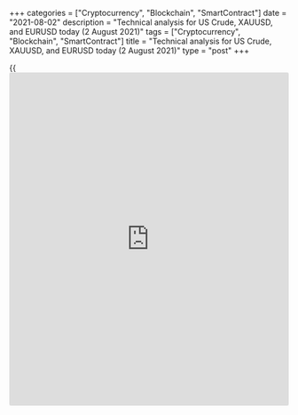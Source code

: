 +++
categories = ["Cryptocurrency", "Blockchain", "SmartContract"]
date = "2021-08-02"
description = "Technical analysis for US Crude, XAUUSD, and EURUSD today (2 August 2021)"
tags = ["Cryptocurrency", "Blockchain", "SmartContract"]
title = "Technical analysis for US Crude, XAUUSD, and EURUSD today (2 August 2021)"
type = "post"
+++

{{<iframe id="large-banner" src="https://www.bounty.group/#slide=24.0" width="100%" height="600" scrolling="no" style="border: 0px solid rgb(216, 221, 230); border-radius: 3px;">}}

2021-08-02

2021-08-02

Short-term analysis for oil, gold, and EURUSD for 02.08.2021Alex
Rodionov

I welcome my fellow traders! I have made a price forecast for US Crude,
XAUUSD, and EURUSD using a combination of margin zones methodology and
technical analysis. Based on the market analysis, I suggest entry
signals for intraday traders.

The oil price is being corrected down in the short-term uptrend.

The article covers the following subjects:

## Oil price forecast for today: USCrude analysis

Oil is being corrected down in the short-term uptrend. Traders are
testing the Additional Zone 72.51 – 72.38. Look for a pattern to buy oil
with a target at 73.80.

If the Additional Zone is broken out, the correction will continue down
to the target at the Intermediary Zone 71.15 – 70.88. The trend border
is in the Intermediary Zone.

### [USCrude][1] trading ideas for today:

Buy according to the pattern in Additional Zone 72.51 - 72.38.
TakeProfit: 73.80. StopLoss: according to the pattern rules.

* * *

## Gold price forecast for today: XAUUSD analysis

Last Friday, the gold price crashed and reached the Intermediary Zone.
Nonetheless, the short-term trend remains up. The Intermediary Zone is
the trend border. Today, it is relevant to enter gold purchases
according to the pattern with a target at the high of last week, around
level 1831.

If the price breaks out the Intermediary Zone and consolidates below,
the short-term trend will turn down. In this case, it will be relevant
to sell gold with targets at level 1794 and Target Zone 1787 — 1783.

### [XAUUSD][2] trading ideas for today:

Buy according to the pattern in Intermediary Zone 1810 - 1807.
TakeProfit: 1831. StopLoss: according to the pattern rules.

* * *

## Euro/Dollar forecast for today: EURUSD analysis

The euro has been traded in the correction since last Friday. The price
has reached the Additional Zone as a part of the correction. The
Additional Zone is being held up by the buyers, but there is no buy
signal. Continue monitoring the market and looking for buy entries
according to the pattern with a target at the high of last week.

If the Additional Zone is broken out, the price should go towards the
Intermediary Zone 1.1820 – 1.1811. The Intermediary Zone is the border
of the short-term uptrend, so, it is also relevant to enter buy trades
in the IZ with a target at the high of last week.

### [EURUSD][3] trading ideas for today:

Buy according to the pattern in Additional Zone 1.1864 - 1.1860.
TakeProfit: 1.1905. StopLoss: according to the pattern rules.

* * *

P.S. Did you like my article? Share it in social networks: it will be
the best “thank you" :)

Ask me questions and comment below. I’ll be glad to answer your
questions and give necessary explanations.

 **Useful links:**

  * I recommend trying to trade with a reliable broker [here][4]. The system allows you to trade by yourself or copy successful traders from all across the globe.
  * Use my promo-code BLOG for getting deposit bonus 50% on LiteForex platform. Just enter this code in the appropriate field while [depositing][5] your trading account.
  * Telegram chat for traders: <t.me/liteforexengchat>. We are sharing the signals and trading experience
  * Telegram channel with high-quality analytics, Forex reviews, training articles, and other useful things for traders <t.me/liteforex>

## Price chart of USCrude in real time mode

The content of this article reflects the author’s opinion and does not
necessarily reflect the official position of LiteForex. The material
published on this page is provided for informational purposes only and
should not be considered as the provision of investment advice for the
purposes of Directive 2004/39/EC.

Rate this article:

{{value}}

( {{count}} {{title}} )

   1. my.liteforex.com/trading?type=oil
   2. my.liteforex.com/trading/chart?symbol=XAUUSD&returnUrl=true
   3. my.liteforex.com/trading/chart?symbol=EURUSD&returnUrl=true
   4. my.liteforex.com/?category=analysts-opinions&slug=short-term-analysis-for-oil-gold-and-eurusd-for-02082021&openPopup=%2Fregistration%2Fpopup&utm_source=blog&utm_medium=article&utm_campaign=bonus
   5. my.liteforex.com/deposit/?category=analysts-opinions&slug=short-term-analysis-for-oil-gold-and-eurusd-for-02082021&promo_code=BLOG&utm_source=blog&utm_medium=article&utm_campaign=bonus